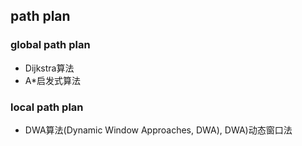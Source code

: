 

## path plan

### global path plan

- Dijkstra算法
- A*启发式算法

### local path plan

- DWA算法(Dynamic Window Approaches, DWA), DWA)动态窗口法
